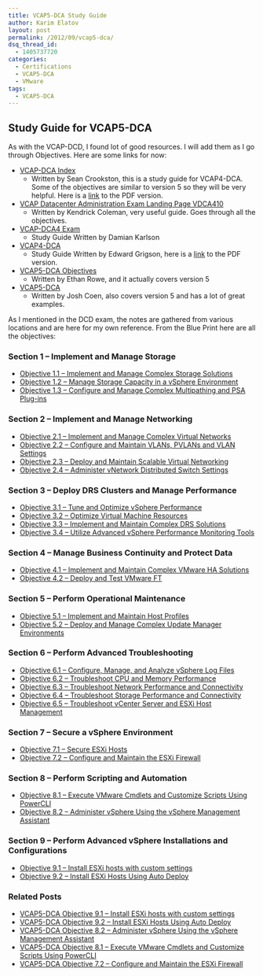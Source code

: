 ```yaml
---
title: VCAP5-DCA Study Guide
author: Karim Elatov
layout: post
permalink: /2012/09/vcap5-dca/
dsq_thread_id:
  - 1405737720
categories:
  - Certifications
  - VCAP5-DCA
  - VMware
tags:
  - VCAP5-DCA
---
```

## Study Guide for VCAP5-DCA

As with the VCAP-DCD, I found lot of good resources. I will add them as I go through Objectives. Here are some links for now:

*   <a href="http://www.seancrookston.com/vcap-dca/" onclick="javascript:_gaq.push(['_trackEvent','outbound-article','http://www.seancrookston.com/vcap-dca/']);">VCAP-DCA Index</a> 
    *   Written by Sean Crookston, this is a study guide for VCAP4-DCA. Some of the objectives are similar to version 5 so they will be very helpful. Here is a <a href="http://communities.vmware.com/docs/DOC-13726" onclick="javascript:_gaq.push(['_trackEvent','outbound-article','http://communities.vmware.com/docs/DOC-13726']);">link</a> to the PDF version.
*   <a href="http://kendrickcoleman.com/index.php/Tech-Blog/vcap-datacenter-administration-exam-landing-page-vdca410.html" onclick="javascript:_gaq.push(['_trackEvent','outbound-article','http://kendrickcoleman.com/index.php/Tech-Blog/vcap-datacenter-administration-exam-landing-page-vdca410.html']);">VCAP Datacenter Administration Exam Landing Page VDCA410</a> 
    *   Written by Kendrick Coleman, very useful guide. Goes through all the objectives.
*   <a href="http://damiankarlson.com/vcap-dca4-exam/" onclick="javascript:_gaq.push(['_trackEvent','outbound-article','http://damiankarlson.com/vcap-dca4-exam/']);">VCAP-DCA4 Exam</a> 
    *   Study Guide Written by Damian Karlson
*   <a href="http://www.vexperienced.co.uk/vcap-dca/" onclick="javascript:_gaq.push(['_trackEvent','outbound-article','http://www.vexperienced.co.uk/vcap-dca/']);">VCAP4-DCA</a> 
    *   Study Guide Written by Edward Grigson, here is a <a href="http://www.vexperienced.co.uk/wp-content/uploads/2010/10/VCAP-study-guide-published-version.pdf" onclick="javascript:_gaq.push(['_trackEvent','download','http://www.vexperienced.co.uk/wp-content/uploads/2010/10/VCAP-study-guide-published-version.pdf']);">link</a> to the PDF version.
*   <a href="http://thefoglite.com/category/vcap5-dca/" onclick="javascript:_gaq.push(['_trackEvent','outbound-article','http://thefoglite.com/category/vcap5-dca/']);" class="broken_link">VCAP5-DCA Objectives</a> 
    *   Written by Ethan Rowe, and it actually covers version 5
*   <a href="http://www.valcolabs.com/vcap5-dca/" onclick="javascript:_gaq.push(['_trackEvent','outbound-article','http://www.valcolabs.com/vcap5-dca/']);">VCAP5-DCA</a> 
    *   Written by Josh Coen, also covers version 5 and has a lot of great examples. 

As I mentioned in the DCD exam, the notes are gathered from various locations and are here for my own reference. From the Blue Print here are all the objectives:

### Section 1 – Implement and Manage Storage

*   <a href="http://virtuallyhyper.com/2012/10/vcap5-dca-objective-1-1-implement-and-manage-complex-storage-solutions/" onclick="javascript:_gaq.push(['_trackEvent','outbound-article','http://virtuallyhyper.com/2012/10/vcap5-dca-objective-1-1-implement-and-manage-complex-storage-solutions/']);">Objective 1.1 – Implement and Manage Complex Storage Solutions</a> 
*   <a href="http://virtuallyhyper.com/2012/10/vcap5-dca-objective-1-2-manage-storage-capacity-in-a-vsphere-environment/" onclick="javascript:_gaq.push(['_trackEvent','outbound-article','http://virtuallyhyper.com/2012/10/vcap5-dca-objective-1-2-manage-storage-capacity-in-a-vsphere-environment/']);">Objective 1.2 – Manage Storage Capacity in a vSphere Environment</a> 
*   <a href="http://virtuallyhyper.com/2012/10/vcap5-dca-objective-1-3-configure-and-manage-complex-multipathing-and-psa-plug-ins" onclick="javascript:_gaq.push(['_trackEvent','outbound-article','http://virtuallyhyper.com/2012/10/vcap5-dca-objective-1-3-configure-and-manage-complex-multipathing-and-psa-plug-ins']);">Objective 1.3 – Configure and Manage Complex Multipathing and PSA Plug-ins</a>

### Section 2 – Implement and Manage Networking

*   <a href="http://virtuallyhyper.com/2012/10/vcap5-dca-objective-2-1-implement-and-manage-complex-virtual-networks/" onclick="javascript:_gaq.push(['_trackEvent','outbound-article','http://virtuallyhyper.com/2012/10/vcap5-dca-objective-2-1-implement-and-manage-complex-virtual-networks/']);">Objective 2.1 – Implement and Manage Complex Virtual Networks</a> 
*   [Objective 2.2 – Configure and Maintain VLANs, PVLANs and VLAN Settings][1] 
*   <a href="http://virtuallyhyper.com/2012/10/vcap5-dca-objective-2-3-deploy-and-maintain-scalable-virtual-networking/" onclick="javascript:_gaq.push(['_trackEvent','outbound-article','http://virtuallyhyper.com/2012/10/vcap5-dca-objective-2-3-deploy-and-maintain-scalable-virtual-networking/']);">Objective 2.3 – Deploy and Maintain Scalable Virtual Networking</a> 
*   <a href="http://virtuallyhyper.com/2012/11/vcap5-dca-objective-2-4-administer-vnetwork-distributed-switch-settings/" onclick="javascript:_gaq.push(['_trackEvent','outbound-article','http://virtuallyhyper.com/2012/11/vcap5-dca-objective-2-4-administer-vnetwork-distributed-switch-settings/']);">Objective 2.4 – Administer vNetwork Distributed Switch Settings</a> 

### Section 3 – Deploy DRS Clusters and Manage Performance

*   <a href="http://virtuallyhyper.com/2012/11/vcap5-dca-objective-3-1-tune-and-optimize-vsphere-performance/" onclick="javascript:_gaq.push(['_trackEvent','outbound-article','http://virtuallyhyper.com/2012/11/vcap5-dca-objective-3-1-tune-and-optimize-vsphere-performance/']);">Objective 3.1 – Tune and Optimize vSphere Performance</a> 
*   <a href="http://virtuallyhyper.com/2012/11/vcap5-dca-objective-3-2-optimize-virtual-machine-resources/" onclick="javascript:_gaq.push(['_trackEvent','outbound-article','http://virtuallyhyper.com/2012/11/vcap5-dca-objective-3-2-optimize-virtual-machine-resources/']);">Objective 3.2 – Optimize Virtual Machine Resources</a> 
*   <a href="http://virtuallyhyper.com/2012/11/vcap5-dca-objective-3-3-implement-and-maintain-complex-drs-solutions/" onclick="javascript:_gaq.push(['_trackEvent','outbound-article','http://virtuallyhyper.com/2012/11/vcap5-dca-objective-3-3-implement-and-maintain-complex-drs-solutions/']);">Objective 3.3 – Implement and Maintain Complex DRS Solutions</a> 
*   <a href="http://virtuallyhyper.com/2012/11/vcap5-dca-objective-3-4-utilize-advanced-vsphere-performance-monitoring-tools/" onclick="javascript:_gaq.push(['_trackEvent','outbound-article','http://virtuallyhyper.com/2012/11/vcap5-dca-objective-3-4-utilize-advanced-vsphere-performance-monitoring-tools/']);">Objective 3.4 – Utilize Advanced vSphere Performance Monitoring Tools</a>

### Section 4 – Manage Business Continuity and Protect Data

*   <a href="http://virtuallyhyper.com/2012/11/vcap5-dca-objective-4-1-implement-and-maintain-complex-vmware-ha-solutions/" onclick="javascript:_gaq.push(['_trackEvent','outbound-article','http://virtuallyhyper.com/2012/11/vcap5-dca-objective-4-1-implement-and-maintain-complex-vmware-ha-solutions/']);">Objective 4.1 – Implement and Maintain Complex VMware HA Solutions</a> 
*   [Objective 4.2 – Deploy and Test VMware FT][2]

### Section 5 – Perform Operational Maintenance

*   <a href="http://virtuallyhyper.com/2012/11/vcap5-dca-objective-5-1-implement-and-maintain-host-profiles/" onclick="javascript:_gaq.push(['_trackEvent','outbound-article','http://virtuallyhyper.com/2012/11/vcap5-dca-objective-5-1-implement-and-maintain-host-profiles/']);">Objective 5.1 – Implement and Maintain Host Profiles</a> 
*   <a href="http://virtuallyhyper.com/2012/12/vcap5-dca-objective-5-2-deploy-and-manage-complex-update-manager-environments/" onclick="javascript:_gaq.push(['_trackEvent','outbound-article','http://virtuallyhyper.com/2012/12/vcap5-dca-objective-5-2-deploy-and-manage-complex-update-manager-environments/']);">Objective 5.2 – Deploy and Manage Complex Update Manager Environments</a>

### Section 6 – Perform Advanced Troubleshooting

*   <a href="http://virtuallyhyper.com/2013/01/vcap5-dca-objective-6-1-configure-manage-and-analyze-vsphere-log-files/" onclick="javascript:_gaq.push(['_trackEvent','outbound-article','http://virtuallyhyper.com/2013/01/vcap5-dca-objective-6-1-configure-manage-and-analyze-vsphere-log-files/']);">Objective 6.1 – Configure, Manage, and Analyze vSphere Log Files</a> 
*   <a href="http://virtuallyhyper.com/2013/01/vcap5-dca-objective-6-2-troubleshoot-cpu-and-memory-performance/" onclick="javascript:_gaq.push(['_trackEvent','outbound-article','http://virtuallyhyper.com/2013/01/vcap5-dca-objective-6-2-troubleshoot-cpu-and-memory-performance/']);">Objective 6.2 – Troubleshoot CPU and Memory Performance</a> 
*   <a href="http://virtuallyhyper.com/2013/01/vcap5-dca-objective-6-3-troubleshoot-network-performance-and-connectivity/" onclick="javascript:_gaq.push(['_trackEvent','outbound-article','http://virtuallyhyper.com/2013/01/vcap5-dca-objective-6-3-troubleshoot-network-performance-and-connectivity/']);">Objective 6.3 – Troubleshoot Network Performance and Connectivity</a> 
*   [Objective 6.4 – Troubleshoot Storage Performance and Connectivity][3] 
*   <a href="http://virtuallyhyper.com/2013/01/vcap5-dca-objective-6-5-troubleshoot-vcenter-server-and-esxi-host-management/" onclick="javascript:_gaq.push(['_trackEvent','outbound-article','http://virtuallyhyper.com/2013/01/vcap5-dca-objective-6-5-troubleshoot-vcenter-server-and-esxi-host-management/']);">Objective 6.5 – Troubleshoot vCenter Server and ESXi Host Management</a>

### Section 7 – Secure a vSphere Environment

*   <a href="http://virtuallyhyper.com/2013/01/vcap5-dca-objective-7-1-secure-esxi-hosts/" onclick="javascript:_gaq.push(['_trackEvent','outbound-article','http://virtuallyhyper.com/2013/01/vcap5-dca-objective-7-1-secure-esxi-hosts/']);">Objective 7.1 – Secure ESXi Hosts</a> 
*   <a href="http://virtuallyhyper.com/2013/01/vcap5-dca-objective-7-2-configure-and-maintain-the-esxi-firewall/" onclick="javascript:_gaq.push(['_trackEvent','outbound-article','http://virtuallyhyper.com/2013/01/vcap5-dca-objective-7-2-configure-and-maintain-the-esxi-firewall/']);">Objective 7.2 – Configure and Maintain the ESXi Firewall</a>

### Section 8 – Perform Scripting and Automation

*   <a href="http://virtuallyhyper.com/2013/01/vcap5-dca-objective-8-1-execute-vmware-cmdlets-and-customize-scripts-using-powercli/" onclick="javascript:_gaq.push(['_trackEvent','outbound-article','http://virtuallyhyper.com/2013/01/vcap5-dca-objective-8-1-execute-vmware-cmdlets-and-customize-scripts-using-powercli/']);">Objective 8.1 – Execute VMware Cmdlets and Customize Scripts Using PowerCLI</a> 
*   <a href="http://virtuallyhyper.com/2013/01/vcap5-dca-objective-8-2-administer-vsphere-using-the-vsphere-management-assistant/" onclick="javascript:_gaq.push(['_trackEvent','outbound-article','http://virtuallyhyper.com/2013/01/vcap5-dca-objective-8-2-administer-vsphere-using-the-vsphere-management-assistant/']);">Objective 8.2 – Administer vSphere Using the vSphere Management Assistant</a>

### Section 9 – Perform Advanced vSphere Installations and Configurations

*   <a href="http://virtuallyhyper.com/2013/01/vcap5-dca-objective-9-1-install-esxi-hosts-with-custom-settings/" onclick="javascript:_gaq.push(['_trackEvent','outbound-article','http://virtuallyhyper.com/2013/01/vcap5-dca-objective-9-1-install-esxi-hosts-with-custom-settings/']);">Objective 9.1 – Install ESXi hosts with custom settings</a> 
*   [Objective 9.2 – Install ESXi Hosts Using Auto Deploy][4]

<div class="SPOSTARBUST-Related-Posts">
  <H3>
    Related Posts
  </H3>
  
  <ul class="entry-meta">
    <li class="SPOSTARBUST-Related-Post">
      <a title="VCAP5-DCA Objective 9.1 – Install ESXi hosts with custom settings" href="http://virtuallyhyper.com/2013/01/vcap5-dca-objective-9-1-install-esxi-hosts-with-custom-settings/" onclick="javascript:_gaq.push(['_trackEvent','outbound-article','http://virtuallyhyper.com/2013/01/vcap5-dca-objective-9-1-install-esxi-hosts-with-custom-settings/']);" rel="bookmark">VCAP5-DCA Objective 9.1 – Install ESXi hosts with custom settings</a>
    </li>
    <li class="SPOSTARBUST-Related-Post">
      <a title="VCAP5-DCA Objective 9.2 – Install ESXi Hosts Using Auto Deploy" href="http://virtuallyhyper.com/2013/01/vcap5-dca-objective-9-2-install-esxi-hosts-using-auto-deploy/" onclick="javascript:_gaq.push(['_trackEvent','outbound-article','http://virtuallyhyper.com/2013/01/vcap5-dca-objective-9-2-install-esxi-hosts-using-auto-deploy/']);" rel="bookmark">VCAP5-DCA Objective 9.2 – Install ESXi Hosts Using Auto Deploy</a>
    </li>
    <li class="SPOSTARBUST-Related-Post">
      <a title="VCAP5-DCA Objective 8.2 – Administer vSphere Using the vSphere Management Assistant" href="http://virtuallyhyper.com/2013/01/vcap5-dca-objective-8-2-administer-vsphere-using-the-vsphere-management-assistant/" onclick="javascript:_gaq.push(['_trackEvent','outbound-article','http://virtuallyhyper.com/2013/01/vcap5-dca-objective-8-2-administer-vsphere-using-the-vsphere-management-assistant/']);" rel="bookmark">VCAP5-DCA Objective 8.2 – Administer vSphere Using the vSphere Management Assistant</a>
    </li>
    <li class="SPOSTARBUST-Related-Post">
      <a title="VCAP5-DCA Objective 8.1 – Execute VMware Cmdlets and Customize Scripts Using PowerCLI" href="http://virtuallyhyper.com/2013/01/vcap5-dca-objective-8-1-execute-vmware-cmdlets-and-customize-scripts-using-powercli/" onclick="javascript:_gaq.push(['_trackEvent','outbound-article','http://virtuallyhyper.com/2013/01/vcap5-dca-objective-8-1-execute-vmware-cmdlets-and-customize-scripts-using-powercli/']);" rel="bookmark">VCAP5-DCA Objective 8.1 – Execute VMware Cmdlets and Customize Scripts Using PowerCLI</a>
    </li>
    <li class="SPOSTARBUST-Related-Post">
      <a title="VCAP5-DCA Objective 7.2 – Configure and Maintain the ESXi Firewall" href="http://virtuallyhyper.com/2013/01/vcap5-dca-objective-7-2-configure-and-maintain-the-esxi-firewall/" onclick="javascript:_gaq.push(['_trackEvent','outbound-article','http://virtuallyhyper.com/2013/01/vcap5-dca-objective-7-2-configure-and-maintain-the-esxi-firewall/']);" rel="bookmark">VCAP5-DCA Objective 7.2 – Configure and Maintain the ESXi Firewall</a>
    </li>
  </ul>
</div>


 [1]: virtuallyhyper.com/2012/09/vcap5-dca-objective-2-2-configure-and-maintain-vlans-pvlans-and-vlan-settings/
 [2]: virtuallyhyper.com/2012/11/vcap5-dca-objective-4-2-deploy-and-test-vmware-ft/
 [3]: virtuallyhyper.com/2012/12/vcap5-dca-objective-6-4-troubleshoot-storage-performance-and-connectivity/
 [4]: virtuallyhyper.com/2012/12/vcap5-dca-objective-9-2-install-esxi-hosts-using-auto-deploy/